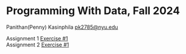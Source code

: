 # Programming With Data, Fall 2024

Panithan(Penny)  Kasinphila 
pk2785@nyu.edu


 Assignment 1 [Exercise #1](https://github.com/PanithanPenny/ProgrammingWithData/blob/main/exercise-1.ipynb)\
 Assignment 2 [Exercise #1](https://github.com/PanithanPenny/ProgrammingWithData/blob/main/exercise-2.ipynb)
